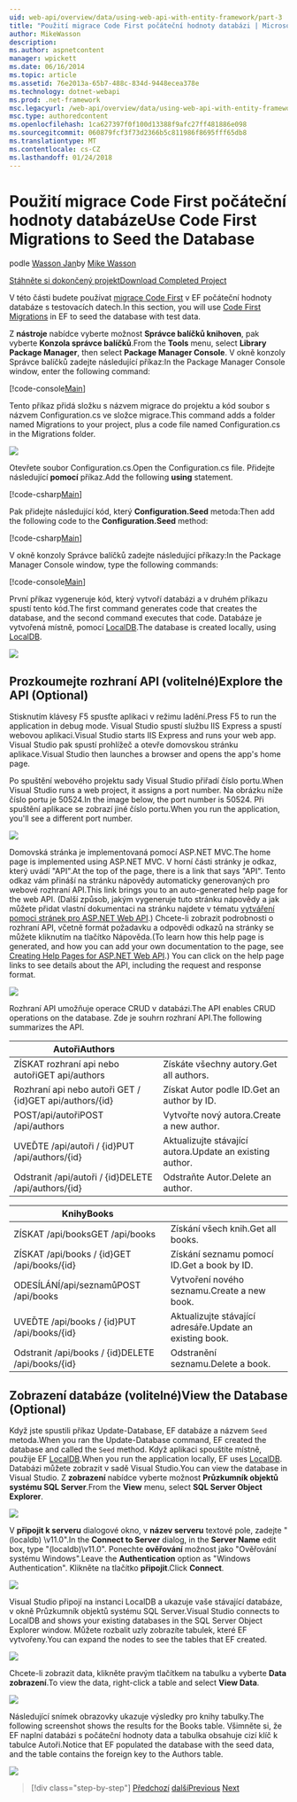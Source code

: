 ```yaml
---
uid: web-api/overview/data/using-web-api-with-entity-framework/part-3
title: "Použití migrace Code First počáteční hodnoty databázi | Microsoft Docs"
author: MikeWasson
description: 
ms.author: aspnetcontent
manager: wpickett
ms.date: 06/16/2014
ms.topic: article
ms.assetid: 76e2013a-65b7-488c-834d-9448ecea378e
ms.technology: dotnet-webapi
ms.prod: .net-framework
msc.legacyurl: /web-api/overview/data/using-web-api-with-entity-framework/part-3
msc.type: authoredcontent
ms.openlocfilehash: 1ca627397f0f100d13388f9afc27ff481886e098
ms.sourcegitcommit: 060879fcf3f73d2366b5c811986f8695fff65db8
ms.translationtype: MT
ms.contentlocale: cs-CZ
ms.lasthandoff: 01/24/2018
---
```

<a name="use-code-first-migrations-to-seed-the-database"></a><span data-ttu-id="66af4-102">Použití migrace Code First počáteční hodnoty databáze</span><span class="sxs-lookup"><span data-stu-id="66af4-102">Use Code First Migrations to Seed the Database</span></span>
====================
<span data-ttu-id="66af4-103">podle [Wasson Jan](https://github.com/MikeWasson)</span><span class="sxs-lookup"><span data-stu-id="66af4-103">by [Mike Wasson](https://github.com/MikeWasson)</span></span>

[<span data-ttu-id="66af4-104">Stáhněte si dokončený projekt</span><span class="sxs-lookup"><span data-stu-id="66af4-104">Download Completed Project</span></span>](https://github.com/MikeWasson/BookService)

<span data-ttu-id="66af4-105">V této části budete používat [migrace Code First](https://msdn.microsoft.com/data/jj591621) v EF počáteční hodnoty databáze s testovacích datech.</span><span class="sxs-lookup"><span data-stu-id="66af4-105">In this section, you will use [Code First Migrations](https://msdn.microsoft.com/data/jj591621) in EF to seed the database with test data.</span></span>

<span data-ttu-id="66af4-106">Z **nástroje** nabídce vyberte možnost **Správce balíčků knihoven**, pak vyberte **Konzola správce balíčků**.</span><span class="sxs-lookup"><span data-stu-id="66af4-106">From the **Tools** menu, select **Library Package Manager**, then select **Package Manager Console**.</span></span> <span data-ttu-id="66af4-107">V okně konzoly Správce balíčků zadejte následující příkaz:</span><span class="sxs-lookup"><span data-stu-id="66af4-107">In the Package Manager Console window, enter the following command:</span></span>

[!code-console[Main](part-3/samples/sample1.cmd)]

<span data-ttu-id="66af4-108">Tento příkaz přidá složku s názvem migrace do projektu a kód soubor s názvem Configuration.cs ve složce migrace.</span><span class="sxs-lookup"><span data-stu-id="66af4-108">This command adds a folder named Migrations to your project, plus a code file named Configuration.cs in the Migrations folder.</span></span>

![](part-3/_static/image1.png)

<span data-ttu-id="66af4-109">Otevřete soubor Configuration.cs.</span><span class="sxs-lookup"><span data-stu-id="66af4-109">Open the Configuration.cs file.</span></span> <span data-ttu-id="66af4-110">Přidejte následující **pomocí** příkaz.</span><span class="sxs-lookup"><span data-stu-id="66af4-110">Add the following **using** statement.</span></span>

[!code-csharp[Main](part-3/samples/sample2.cs)]

<span data-ttu-id="66af4-111">Pak přidejte následující kód, který **Configuration.Seed** metoda:</span><span class="sxs-lookup"><span data-stu-id="66af4-111">Then add the following code to the **Configuration.Seed** method:</span></span>

[!code-csharp[Main](part-3/samples/sample3.cs)]

<span data-ttu-id="66af4-112">V okně konzoly Správce balíčků zadejte následující příkazy:</span><span class="sxs-lookup"><span data-stu-id="66af4-112">In the Package Manager Console window, type the following commands:</span></span>

[!code-console[Main](part-3/samples/sample4.cmd)]

<span data-ttu-id="66af4-113">První příkaz vygeneruje kód, který vytvoří databázi a v druhém příkazu spustí tento kód.</span><span class="sxs-lookup"><span data-stu-id="66af4-113">The first command generates code that creates the database, and the second command executes that code.</span></span> <span data-ttu-id="66af4-114">Databáze je vytvořená místně, pomocí [LocalDB](https://msdn.microsoft.com/library/hh510202.aspx).</span><span class="sxs-lookup"><span data-stu-id="66af4-114">The database is created locally, using [LocalDB](https://msdn.microsoft.com/library/hh510202.aspx).</span></span>

![](part-3/_static/image2.png)

## <a name="explore-the-api-optional"></a><span data-ttu-id="66af4-115">Prozkoumejte rozhraní API (volitelné)</span><span class="sxs-lookup"><span data-stu-id="66af4-115">Explore the API (Optional)</span></span>

<span data-ttu-id="66af4-116">Stisknutím klávesy F5 spusťte aplikaci v režimu ladění.</span><span class="sxs-lookup"><span data-stu-id="66af4-116">Press F5 to run the application in debug mode.</span></span> <span data-ttu-id="66af4-117">Visual Studio spustí službu IIS Express a spustí webovou aplikaci.</span><span class="sxs-lookup"><span data-stu-id="66af4-117">Visual Studio starts IIS Express and runs your web app.</span></span> <span data-ttu-id="66af4-118">Visual Studio pak spustí prohlížeč a otevře domovskou stránku aplikace.</span><span class="sxs-lookup"><span data-stu-id="66af4-118">Visual Studio then launches a browser and opens the app's home page.</span></span>

<span data-ttu-id="66af4-119">Po spuštění webového projektu sady Visual Studio přiřadí číslo portu.</span><span class="sxs-lookup"><span data-stu-id="66af4-119">When Visual Studio runs a web project, it assigns a port number.</span></span> <span data-ttu-id="66af4-120">Na obrázku níže číslo portu je 50524.</span><span class="sxs-lookup"><span data-stu-id="66af4-120">In the image below, the port number is 50524.</span></span> <span data-ttu-id="66af4-121">Při spuštění aplikace se zobrazí jiné číslo portu.</span><span class="sxs-lookup"><span data-stu-id="66af4-121">When you run the application, you'll see a different port number.</span></span>

![](part-3/_static/image3.png)

<span data-ttu-id="66af4-122">Domovská stránka je implementovaná pomocí ASP.NET MVC.</span><span class="sxs-lookup"><span data-stu-id="66af4-122">The home page is implemented using ASP.NET MVC.</span></span> <span data-ttu-id="66af4-123">V horní části stránky je odkaz, který uvádí "API".</span><span class="sxs-lookup"><span data-stu-id="66af4-123">At the top of the page, there is a link that says "API".</span></span> <span data-ttu-id="66af4-124">Tento odkaz vám přináší na stránku nápovědy automaticky generovaných pro webové rozhraní API.</span><span class="sxs-lookup"><span data-stu-id="66af4-124">This link brings you to an auto-generated help page for the web API.</span></span> <span data-ttu-id="66af4-125">(Další způsob, jakým vygeneruje tuto stránku nápovědy a jak můžete přidat vlastní dokumentaci na stránku najdete v tématu [vytváření pomoci stránek pro ASP.NET Web API](../../getting-started-with-aspnet-web-api/creating-api-help-pages.md).) Chcete-li zobrazit podrobnosti o rozhraní API, včetně formát požadavku a odpovědi odkazů na stránky se můžete kliknutím na tlačítko Nápověda.</span><span class="sxs-lookup"><span data-stu-id="66af4-125">(To learn how this help page is generated, and how you can add your own documentation to the page, see [Creating Help Pages for ASP.NET Web API](../../getting-started-with-aspnet-web-api/creating-api-help-pages.md).) You can click on the help page links to see details about the API, including the request and response format.</span></span>

![](part-3/_static/image4.png)

<span data-ttu-id="66af4-126">Rozhraní API umožňuje operace CRUD v databázi.</span><span class="sxs-lookup"><span data-stu-id="66af4-126">The API enables CRUD operations on the database.</span></span> <span data-ttu-id="66af4-127">Zde je souhrn rozhraní API.</span><span class="sxs-lookup"><span data-stu-id="66af4-127">The following summarizes the API.</span></span>

| <span data-ttu-id="66af4-128">Autoři</span><span class="sxs-lookup"><span data-stu-id="66af4-128">Authors</span></span> |  |
| --- | -- |
| <span data-ttu-id="66af4-129">ZÍSKAT rozhraní api nebo autoři</span><span class="sxs-lookup"><span data-stu-id="66af4-129">GET api/authors</span></span> | <span data-ttu-id="66af4-130">Získáte všechny autory.</span><span class="sxs-lookup"><span data-stu-id="66af4-130">Get all authors.</span></span> |
| <span data-ttu-id="66af4-131">Rozhraní api nebo autoři GET / {id}</span><span class="sxs-lookup"><span data-stu-id="66af4-131">GET api/authors/{id}</span></span> | <span data-ttu-id="66af4-132">Získat Autor podle ID.</span><span class="sxs-lookup"><span data-stu-id="66af4-132">Get an author by ID.</span></span> |
| <span data-ttu-id="66af4-133">POST/api/autoři</span><span class="sxs-lookup"><span data-stu-id="66af4-133">POST /api/authors</span></span> | <span data-ttu-id="66af4-134">Vytvořte nový autora.</span><span class="sxs-lookup"><span data-stu-id="66af4-134">Create a new author.</span></span> |
| <span data-ttu-id="66af4-135">UVEĎTE /api/autoři / {id}</span><span class="sxs-lookup"><span data-stu-id="66af4-135">PUT /api/authors/{id}</span></span> | <span data-ttu-id="66af4-136">Aktualizujte stávající autora.</span><span class="sxs-lookup"><span data-stu-id="66af4-136">Update an existing author.</span></span> |
| <span data-ttu-id="66af4-137">Odstranit /api/autoři / {id}</span><span class="sxs-lookup"><span data-stu-id="66af4-137">DELETE /api/authors/{id}</span></span> | <span data-ttu-id="66af4-138">Odstraňte Autor.</span><span class="sxs-lookup"><span data-stu-id="66af4-138">Delete an author.</span></span> |

| <span data-ttu-id="66af4-139">Knihy</span><span class="sxs-lookup"><span data-stu-id="66af4-139">Books</span></span> |  |
| --- | -- |
| <span data-ttu-id="66af4-140">ZÍSKAT /api/books</span><span class="sxs-lookup"><span data-stu-id="66af4-140">GET /api/books</span></span> | <span data-ttu-id="66af4-141">Získání všech knih.</span><span class="sxs-lookup"><span data-stu-id="66af4-141">Get all books.</span></span> |
| <span data-ttu-id="66af4-142">ZÍSKAT /api/books / {id}</span><span class="sxs-lookup"><span data-stu-id="66af4-142">GET /api/books/{id}</span></span> | <span data-ttu-id="66af4-143">Získání seznamu pomocí ID.</span><span class="sxs-lookup"><span data-stu-id="66af4-143">Get a book by ID.</span></span> |
| <span data-ttu-id="66af4-144">ODESÍLÁNÍ/api/seznamů</span><span class="sxs-lookup"><span data-stu-id="66af4-144">POST /api/books</span></span> | <span data-ttu-id="66af4-145">Vytvoření nového seznamu.</span><span class="sxs-lookup"><span data-stu-id="66af4-145">Create a new book.</span></span> |
| <span data-ttu-id="66af4-146">UVEĎTE /api/books / {id}</span><span class="sxs-lookup"><span data-stu-id="66af4-146">PUT /api/books/{id}</span></span> | <span data-ttu-id="66af4-147">Aktualizujte stávající adresáře.</span><span class="sxs-lookup"><span data-stu-id="66af4-147">Update an existing book.</span></span> |
| <span data-ttu-id="66af4-148">Odstranit /api/books / {id}</span><span class="sxs-lookup"><span data-stu-id="66af4-148">DELETE /api/books/{id}</span></span> | <span data-ttu-id="66af4-149">Odstranění seznamu.</span><span class="sxs-lookup"><span data-stu-id="66af4-149">Delete a book.</span></span> |

## <a name="view-the-database-optional"></a><span data-ttu-id="66af4-150">Zobrazení databáze (volitelné)</span><span class="sxs-lookup"><span data-stu-id="66af4-150">View the Database (Optional)</span></span>

<span data-ttu-id="66af4-151">Když jste spustili příkaz Update-Database, EF databáze a názvem `Seed` metoda.</span><span class="sxs-lookup"><span data-stu-id="66af4-151">When you ran the Update-Database command, EF created the database and called the `Seed` method.</span></span> <span data-ttu-id="66af4-152">Když aplikaci spouštíte místně, použije EF [LocalDB](https://blogs.msdn.com/b/sqlexpress/archive/2011/07/12/introducing-localdb-a-better-sql-express.aspx).</span><span class="sxs-lookup"><span data-stu-id="66af4-152">When you run the application locally, EF uses [LocalDB](https://blogs.msdn.com/b/sqlexpress/archive/2011/07/12/introducing-localdb-a-better-sql-express.aspx).</span></span> <span data-ttu-id="66af4-153">Databázi můžete zobrazit v sadě Visual Studio.</span><span class="sxs-lookup"><span data-stu-id="66af4-153">You can view the database in Visual Studio.</span></span> <span data-ttu-id="66af4-154">Z **zobrazení** nabídce vyberte možnost **Průzkumník objektů systému SQL Server**.</span><span class="sxs-lookup"><span data-stu-id="66af4-154">From the **View** menu, select **SQL Server Object Explorer**.</span></span>

![](part-3/_static/image5.png)

<span data-ttu-id="66af4-155">V **připojit k serveru** dialogové okno, v **název serveru** textové pole, zadejte "(localdb) \v11.0".</span><span class="sxs-lookup"><span data-stu-id="66af4-155">In the **Connect to Server** dialog, in the **Server Name** edit box, type "(localdb)\v11.0".</span></span> <span data-ttu-id="66af4-156">Ponechte **ověřování** možnost jako "Ověřování systému Windows".</span><span class="sxs-lookup"><span data-stu-id="66af4-156">Leave the **Authentication** option as "Windows Authentication".</span></span> <span data-ttu-id="66af4-157">Klikněte na tlačítko **připojit**.</span><span class="sxs-lookup"><span data-stu-id="66af4-157">Click **Connect**.</span></span>

![](part-3/_static/image6.png)

<span data-ttu-id="66af4-158">Visual Studio připojí na instanci LocalDB a ukazuje vaše stávající databáze, v okně Průzkumník objektů systému SQL Server.</span><span class="sxs-lookup"><span data-stu-id="66af4-158">Visual Studio connects to LocalDB and shows your existing databases in the SQL Server Object Explorer window.</span></span> <span data-ttu-id="66af4-159">Můžete rozbalit uzly zobrazíte tabulek, které EF vytvořeny.</span><span class="sxs-lookup"><span data-stu-id="66af4-159">You can expand the nodes to see the tables that EF created.</span></span>

![](part-3/_static/image7.png)

<span data-ttu-id="66af4-160">Chcete-li zobrazit data, klikněte pravým tlačítkem na tabulku a vyberte **Data zobrazení**.</span><span class="sxs-lookup"><span data-stu-id="66af4-160">To view the data, right-click a table and select **View Data**.</span></span>

![](part-3/_static/image8.png)

<span data-ttu-id="66af4-161">Následující snímek obrazovky ukazuje výsledky pro knihy tabulky.</span><span class="sxs-lookup"><span data-stu-id="66af4-161">The following screenshot shows the results for the Books table.</span></span> <span data-ttu-id="66af4-162">Všimněte si, že EF naplní databázi s počáteční hodnoty data a tabulka obsahuje cizí klíč k tabulce Autoři.</span><span class="sxs-lookup"><span data-stu-id="66af4-162">Notice that EF populated the database with the seed data, and the table contains the foreign key to the Authors table.</span></span>

![](part-3/_static/image9.png)

>[!div class="step-by-step"]
<span data-ttu-id="66af4-163">[Předchozí](part-2.md)
[další](part-4.md)</span><span class="sxs-lookup"><span data-stu-id="66af4-163">[Previous](part-2.md)
[Next](part-4.md)</span></span>
